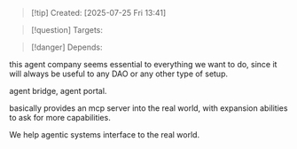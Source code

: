 
>[!tip] Created: [2025-07-25 Fri 13:41]

>[!question] Targets: 

>[!danger] Depends: 

this agent company seems essential to everything we want to do, since it will always be useful to any DAO or any other type of setup.

agent bridge, agent portal.

basically provides an mcp server into the real world, with expansion abilities to ask for more capabilities.

We help agentic systems interface to the real world.
